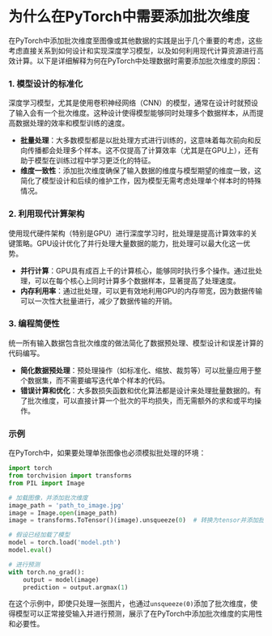 # 为什么在PyTorch中需要添加批次维度

在PyTorch中添加批次维度至图像或其他数据的实践是出于几个重要的考虑，这些考虑直接关系到如何设计和实现深度学习模型，以及如何利用现代计算资源进行高效计算。以下是详细解释为何在PyTorch中处理数据时需要添加批次维度的原因：

### 1. **模型设计的标准化**

深度学习模型，尤其是使用卷积神经网络（CNN）的模型，通常在设计时就预设了输入会有一个批次维度。这种设计使得模型能够同时处理多个数据样本，从而提高数据处理的效率和模型训练的速度。

- **批量处理**：大多数模型都是以批处理方式进行训练的，这意味着每次前向和反向传播都会处理多个样本。这不仅提高了计算效率（尤其是在GPU上），还有助于模型在训练过程中学习更泛化的特征。
- **维度一致性**：添加批次维度确保了输入数据的维度与模型期望的维度一致，这简化了模型设计和后续的维护工作，因为模型无需考虑处理单个样本时的特殊情况。

### 2. **利用现代计算架构**

使用现代硬件架构（特别是GPU）进行深度学习时，批处理是提高计算效率的关键策略。GPU设计优化了并行处理大量数据的能力，批处理可以最大化这一优势。

- **并行计算**：GPU具有成百上千的计算核心，能够同时执行多个操作。通过批处理，可以在每个核心上同时计算多个数据样本，显著提高了处理速度。
- **内存利用率**：通过批处理，可以更有效地利用GPU的内存带宽，因为数据传输可以一次性大批量进行，减少了数据传输的开销。

### 3. **编程简便性**

统一所有输入数据包含批次维度的做法简化了数据预处理、模型设计和误差计算的代码编写。

- **简化数据预处理**：预处理操作（如标准化、缩放、裁剪等）可以批量应用于整个数据集，而不需要编写迭代单个样本的代码。
- **错误计算和优化**：大多数损失函数和优化算法都是设计来处理批量数据的。有了批次维度，可以直接计算一个批次的平均损失，而无需额外的求和或平均操作。

### 示例

在PyTorch中，如果要处理单张图像也必须模拟批处理的环境：

```python
import torch
from torchvision import transforms
from PIL import Image

# 加载图像，并添加批次维度
image_path = 'path_to_image.jpg'
image = Image.open(image_path)
image = transforms.ToTensor()(image).unsqueeze(0)  # 转换为tensor并添加批次维度

# 假设已经加载了模型
model = torch.load('model.pth')
model.eval()

# 进行预测
with torch.no_grad():
    output = model(image)
    prediction = output.argmax(1)
```

在这个示例中，即使只处理一张图片，也通过`unsqueeze(0)`添加了批次维度，使得模型可以正常接受输入并进行预测，展示了在PyTorch中添加批次维度的实用性和必要性。